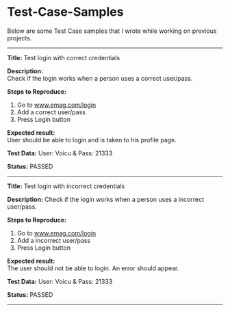# Test-Case-Samples

Below are some Test Case samples that I wrote while working on previous projects.

-----------------

**Title:**	Test login with correct credentials

**Description:**	
Check if the login works when a person uses a correct user/pass.

**Steps to Reproduce:**	
1. Go to www.emag.com/login
2. Add a correct user/pass
3. Press Login button

**Expected result:**	
User should be able to login and is taken to his profile page.

**Test Data:**
User: Voicu & Pass: 21333

**Status:**
PASSED

------------------------------------
**Title:** Test login with incorrect credentials

**Description:**
Check if the login works when a person uses a incorrect user/pass.

**Steps to Reproduce:**

1. Go to www.emag.com/login
2. Add a incorrect user/pass
3. Press Login button

**Expected result:**	
The user should not be able to login. An error should appear.

**Test Data:**
User: Voicu & Pass: 21333

**Status:**
PASSED

-------------------------














